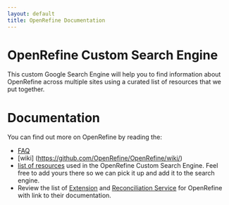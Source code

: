 ```yaml
---
layout: default
title: OpenRefine Documentation
---
```


# OpenRefine Custom Search Engine

This custom Google Search Engine will help you to find information about OpenRefine across multiple sites using a curated list of resources that we put together. 


# Documentation
You can find out more on OpenRefine by reading the:
* [FAQ](https://github.com/OpenRefine/OpenRefine/wiki/FAQ)
* [wiki] (https://github.com/OpenRefine/OpenRefine/wiki/)
* [list of resources](https://github.com/OpenRefine/OpenRefine/wiki/External-Resources) used in the OpenRefine Custom Search Engine. Feel free to add yours there so we can pick it up and add it to the search engine. 
* Review the list of [Extension](https://github.com/OpenRefine/OpenRefine/wiki/Extensions) and [Reconciliation Service](https://github.com/OpenRefine/OpenRefine/wiki/Reconcilable-Data-Sources) for OpenRefine with link to their documentation. 